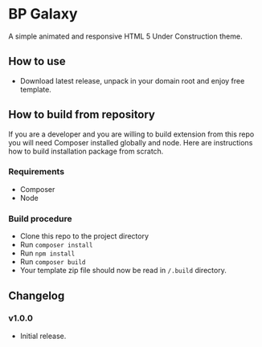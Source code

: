 # BP Galaxy
A simple animated and responsive HTML 5 Under Construction theme. 

## How to use
- Download latest release, unpack in your domain root and enjoy free template.

## How to build from repository
If you are a developer and you are willing to build extension from this repo you will need Composer installed globally and node. 
Here are instructions how to build installation package from scratch.

### Requirements
- Composer
- Node

### Build procedure
- Clone this repo to the project directory
- Run `composer install`
- Run `npm install`
- Run `composer build`
- Your template zip file should now be read in `/.build` directory.

## Changelog

### v1.0.0
- Initial release.